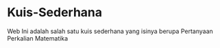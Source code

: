 # Kuis-Sederhana
Web Ini adalah salah satu kuis sederhana yang isinya berupa Pertanyaan Perkalian Matematika
